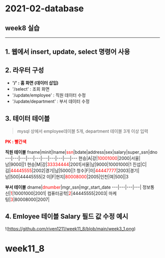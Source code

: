 # 2021-02-database

## week8 실습 
*************
## 1. 웹에서 insert, update, select 명령어 사용

## 2. 라우터 구성 
+ **'/' : 홈 화면 (데이터 삽입)** <br/>
+    '/select' : 조회 화면 <br/>
+    '/update/employee' : 직원 데이터 수정 <br/>
+    '/update/department' : 부서 데이터 수정  <br/>

## 3. 테이터 테이블
> mysql 상에서 employee데이블 5개, department 테이블 3개 이상 입력
    
**<span style="color:red">PK : 빨간색</span><br/>**

 **직원 테이블**
fname|minit|lname|<span style="color:red">ssn</span>|bdate|address|sex|salary|super_ssn|dno
---|---|---|---|---|---|---|---|---|---
현승|A|강|<span style="color:red">10001000</span>|2000|서울|남|9000||1
현승|M|강|<span style="color:red">33334444</span>|2001|서울|남|9000|10001000|1
진섭|C|김|<span style="color:red">44445555</span>|2002|경기|남|5000||1
청수|F|이|<span style="color:red">44447777</span>|2003|경기|남|500|44445555|2
이|F|현지|<span style="color:red">80008000</span>|2005|인천|여|500||3

 **부서 테이블**
dname|<span style="color:red">dnumber</span>|mgr_ssn|mgr_start_date
---|---|---|---|
정보통신|<span style="color:red">1</span>|10001000|2001|
컴퓨터공학|<span style="color:red">2</span>|44445555|2003|
마케팅|<span style="color:red">3</span>|80008000|2007|
 


## 4. Emloyee 테이블 Salary 필드 값 수정 예시
!(https://github.com/riven1211/week11_8/blob/main/week3_1.png)





# week11_8
